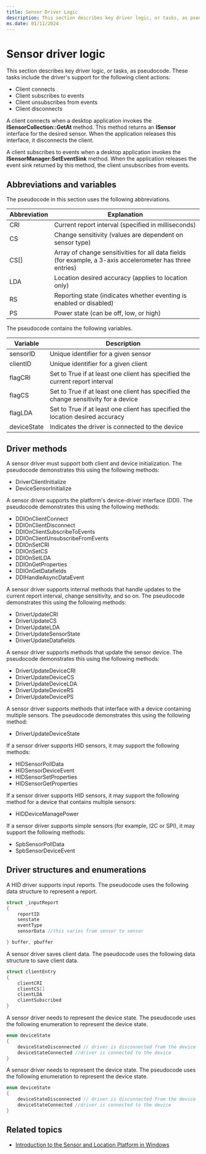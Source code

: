 ```yaml
---
title: Sensor Driver Logic
description: This section describes key driver logic, or tasks, as pseudocode.
ms.date: 01/11/2024
---
```


# Sensor driver logic

This section describes key driver logic, or tasks, as pseudocode. These tasks include the driver's support for the following client actions:

- Client connects
- Client subscribes to events
- Client unsubscribes from events
- Client disconnects

A client connects when a desktop application invokes the **ISensorCollection::GetAt** method. This method returns an **ISensor** interface for the desired sensor. When the application releases this interface, it disconnects the client.

A client subscribes to events when a desktop application invokes the **ISensorManager:SetEventSink** method. When the application releases the event sink returned by this method, the client unsubscribes from events.

## Abbreviations and variables

The pseudocode in this section uses the following abbreviations.

| Abbreviation | Explanation                                                                                               |
|--------------|-----------------------------------------------------------------------------------------------------------|
| CRI          | Current report interval (specified in milliseconds)                                                       |
| CS           | Change sensitivity (values are dependent on sensor type)                                                  |
| CS\[\]       | Array of change sensitivities for all data fields (for example, a 3-axis accelerometer has three entries) |
| LDA          | Location desired accuracy (applies to location only)                                                      |
| RS           | Reporting state (indicates whether eventing is enabled or disabled)                                       |
| PS           | Power state (can be off, low, or high)                                                                    |

The pseudocode contains the following variables.

| Variable    | Description                                                                          |
|-------------|--------------------------------------------------------------------------------------|
| sensorID    | Unique identifier for a given sensor                                                 |
| clientID    | Unique identifier for a given client                                                 |
| flagCRI     | Set to True if at least one client has specified the current report interval         |
| flagCS      | Set to True if at least one client has specified the change sensitivity for a device |
| flagLDA     | Set to True if at least one client has specified the location desired accuracy       |
| deviceState | Indicates the driver is connected to the device                                      |

## Driver methods

A sensor driver must support both client and device initialization. The pseudocode demonstrates this using the following methods:

- DriverClientInitialize
- DeviceSensorInitialize

A sensor driver supports the platform's device-driver interface (DDI). The pseudocode demonstrates this using the following methods:

- DDIOnClientConnect
- DDIOnClientDisconnect
- DDIOnClientSubscribeToEvents
- DDIOnClientUnsubscribeFromEvents
- DDIOnSetCRI
- DDIOnSetCS
- DDIOnSetLDA
- DDIOnGetProperties
- DDIOnGetDatafields
- DDIHandleAsyncDataEvent

A sensor driver supports internal methods that handle updates to the current report interval, change sensitivity, and so on. The pseudocode demonstrates this using the following methods:

- DriverUpdateCRI
- DriverUpdateCS
- DriverUpdateLDA
- DriverUpdateSensorState
- DriverUpdateDatafields

A sensor driver supports methods that update the sensor device. The pseudocode demonstrates this using the following methods:

- DriverUpdateDeviceCRI
- DriverUpdateDeviceCS
- DriverUpdateDeviceLDA
- DriverUpdateDeviceRS
- DriverUpdateDevicePS

A sensor driver supports methods that interface with a device containing multiple sensors. The pseudocode demonstrates this using the following method:

- DriverUpdateDeviceState

If a sensor driver supports HID sensors, it may support the following methods:

- HIDSensorPollData
- HIDSensorDeviceEvent
- HIDSensorSetProperties
- HIDSensorGetProperties

If a sensor driver supports HID sensors, it may support the following method for a device that contains multiple sensors:

- HIDDeviceManagePower

If a sensor driver supports simple sensors (for example, I2C or SPI), it may support the following methods:

- SpbSensorPollData
- SpbSensorDeviceEvent

## Driver structures and enumerations

A HID driver supports input reports. The pseudocode uses the following data structure to represent a report.

```cpp
struct _inputReport
{
    reportID
    senstate
    eventType
    sensorData //this varies from sensor to sensor

} buffer, pbuffer
```

A sensor driver saves client data. The pseudocode uses the following data structure to save client data.

```cpp
struct clientEntry
{
    clientCRI
    clientCS[]
    clientLDA
    clientSubscribed
}
```

A sensor driver needs to represent the device state. The pseudocode uses the following enumeration to represent the device state.

```cpp
enum deviceState
{
    deviceStateDisconnected // driver is disconnected from the device
    deviceStateConnected //driver is connected to the device
}
```

A sensor driver needs to represent the device state. The pseudocode uses the following enumeration to represent the device state.

```cpp
enum deviceState
{
    deviceStateDisconnected // driver is disconnected from the device
    deviceStateConnected //driver is connected to the device
}
```

## Related topics

- [Introduction to the Sensor and Location Platform in Windows](./index.md)
